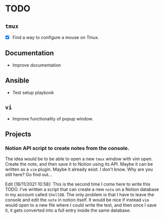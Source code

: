 # TODO

## `tmux`

- [x] Find a way to configure a mouse on Tmux.

## Documentation

- Improve documentation

## Ansible

- Test setup playbook

## `vi`

- Improve functionality of popup window.

## Projects

### Notion API script to create notes from the console.

The idea would be to be able to open a new `tmux` window with vim open. Create the note, and then
save it to Notion using its API. Maybe it can be written as a `vim` plugin. Maybe it already exist.
I don't know. Why are you still here? Go find out...

Edit [18/11/2021 10:58]: This is the second time I come here to write this TODO. I've written a script
that can create a new `note` on a Notion database in my account called `ShellDB`. The only problem is
that I have to leave the console and edit the `note` in notion itself. It would be nice if instead
`vim` would open to a new file where I could write the test, and then once I save it, it gets converted
into a full entry inside the same database.
